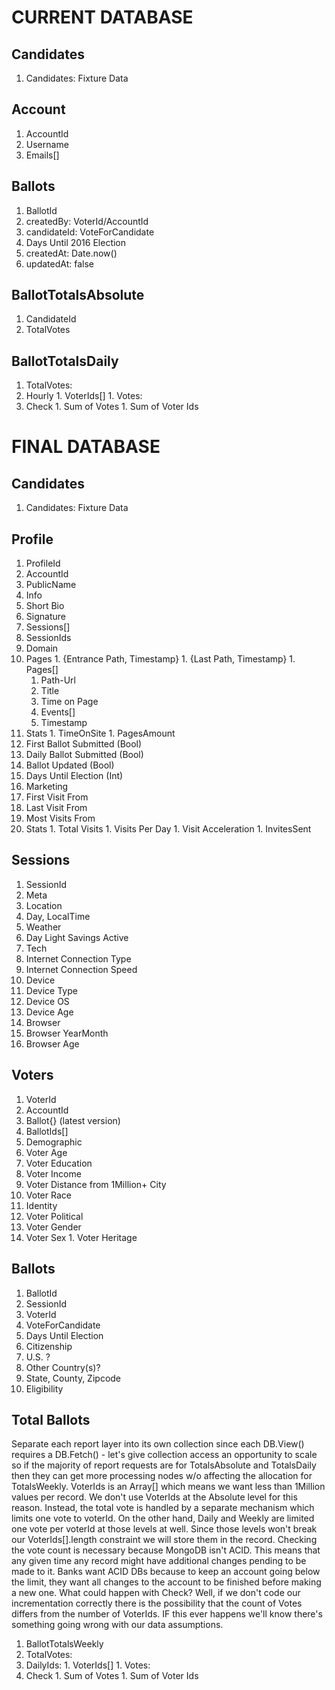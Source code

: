 # CURRENT DATABASE
## Candidates
1. Candidates: Fixture Data

## Account
1. AccountId
1. Username
1. Emails[]

## Ballots
1. BallotId
1. createdBy: VoterId/AccountId
1. candidateId: VoteForCandidate
1. Days Until 2016 Election
1. createdAt: Date.now()
1. updatedAt: false

## BallotTotalsAbsolute
  1. CandidateId
  1. TotalVotes

## BallotTotalsDaily
  1. TotalVotes:
  1. Hourly
    1. VoterIds[]
    1. Votes:
  1. Check
    1. Sum of Votes
    1. Sum of Voter Ids


# FINAL DATABASE
## Candidates
1. Candidates: Fixture Data

## Profile
1. ProfileId
1. AccountId
1. PublicName
1. Info
  1. Short Bio
  1. Signature
1. Sessions[]
  1. SessionIds
  1. Domain
  1. Pages
    1. {Entrance Path, Timestamp}
    1. {Last Path, Timestamp}
    1. Pages[]
      1. Path-Url
      1. Title
      1. Time on Page
      1. Events[]
      1. Timestamp
  1. Stats
    1. TimeOnSite
    1. PagesAmount
  1. First Ballot Submitted (Bool)
  1. Daily Ballot Submitted (Bool)
  1. Ballot Updated         (Bool)
  1. Days Until Election    (Int)
1. Marketing
  1. First Visit From
  1. Last Visit From
  1. Most Visits From
  1. Stats
    1. Total  Visits
    1. Visits Per Day
    1. Visit  Acceleration
    1. InvitesSent



## Sessions
1. SessionId
1. Meta
  1. Location
  1. Day, LocalTime
  1. Weather
  1. Day Light Savings Active
1. Tech
  1. Internet Connection Type
  1. Internet Connection Speed
  1. Device
  1. Device Type
  1. Device OS
  1. Device Age
  1. Browser
  1. Browser YearMonth
  1. Browser Age


## Voters
1. VoterId
1. AccountId
1. Ballot{} (latest version)
1. BallotIds[]
1. Demographic
  1. Voter Age
  1. Voter Education
  1. Voter Income
  1. Voter Distance from 1Million+ City
  1. Voter Race
1. Identity
  1. Voter Political
  1. Voter Gender
  1. Voter Sex
    1. Voter Heritage


## Ballots
1. BallotId
1. SessionId
1. VoterId
1. VoteForCandidate
1. Days Until Election
1. Citizenship
  1. U.S. ?
  1. Other Country(s)?
  1. State, County, Zipcode
  1. Eligibility


## Total Ballots
Separate each report layer into its own collection since each DB.View() requires a DB.Fetch() - let's give collection access an opportunity to scale so if the majority of report requests are for TotalsAbsolute and TotalsDaily then they can get more processing nodes w/o affecting the allocation for TotalsWeekly.
VoterIds is an Array[] which means we want less than 1Million values per record. We don't use VoterIds at the Absolute level for this reason. Instead, the total vote is handled by a separate mechanism which limits one vote to voterId. On the other hand, Daily and Weekly are limited one vote per voterId at those levels at well. Since those levels won't break our VoterIds[].length constraint we will store them in the record.
Checking the vote count is necessary because MongoDB isn't ACID. This means that any given time any record might have additional changes pending to be made to it. Banks want ACID DBs because to keep an account going below the limit, they want all changes to the account to be finished before making a new one. What could happen with Check? Well, if we don't code our incrementation correctly there is the possibility that the count of Votes differs from the number of VoterIds. IF this ever happens we'll know there's something going wrong with our data assumptions.

1. BallotTotalsWeekly
  1. TotalVotes:
  1. DailyIds:
    1. VoterIds[]
    1. Votes:
  1. Check
    1. Sum of Votes
    1. Sum of Voter Ids
